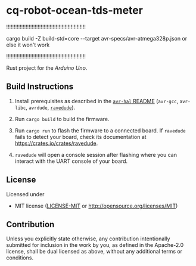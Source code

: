 cq-robot-ocean-tds-meter
========================
!!!!!!!!!!!!!!!!!!!!!!!!!!!!!!!!!!!!!!!!!!!!!!!!!!!!! 

cargo build -Z build-std=core --target avr-specs/avr-atmega328p.json
or else it won't work

!!!!!!!!!!!!!!!!!!!!!!!!!!!!!!!!!!!!!!!!!!!!!!!!!!!!!

Rust project for the _Arduino Uno_.

## Build Instructions
1. Install prerequisites as described in the [`avr-hal` README] (`avr-gcc`, `avr-libc`, `avrdude`, [`ravedude`]).

2. Run `cargo build` to build the firmware.

3. Run `cargo run` to flash the firmware to a connected board.  If `ravedude`
   fails to detect your board, check its documentation at
   <https://crates.io/crates/ravedude>.

4. `ravedude` will open a console session after flashing where you can interact
   with the UART console of your board.

[`avr-hal` README]: https://github.com/Rahix/avr-hal#readme
[`ravedude`]: https://crates.io/crates/ravedude

## License
Licensed under
 - MIT license
   ([LICENSE-MIT](LICENSE-MIT) or <http://opensource.org/licenses/MIT>)

## Contribution
Unless you explicitly state otherwise, any contribution intentionally submitted
for inclusion in the work by you, as defined in the Apache-2.0 license, shall
be dual licensed as above, without any additional terms or conditions.
